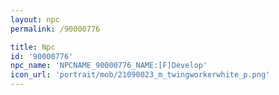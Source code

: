 ```yaml
---
layout: npc
permalink: /90000776

title: Npc
id: '90000776'
npc_name: 'NPCNAME_90000776_NAME:[F]Develop'
icon_url: 'portrait/mob/21090023_m_twingworkerwhite_p.png'
---
```

